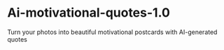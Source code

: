 # Ai-motivational-quotes-1.0
Turn your photos into beautiful motivational postcards with AI-generated quotes
